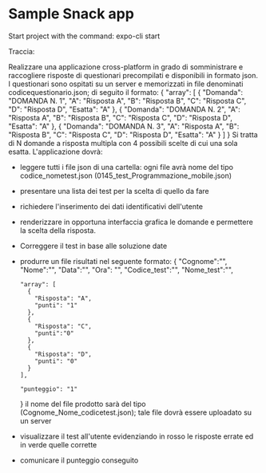 # Sample Snack app

Start project with the command: expo-cli start

Traccia:

Realizzare una applicazione cross-platform in grado di somministrare e raccogliere risposte di questionari precompilati e disponibili in formato json.
I questionari sono ospitati su un server e memorizzati in file denominati codicequestionario.json; di seguito il formato:
{
  "array": [
    {
      "Domanda": "DOMANDA N. 1",
      "A": "Risposta A",
      "B": "Risposta B",
      "C": "Risposta C",
      "D": "Risposta D",
      "Esatta": "A"
    },
    {
      "Domanda": "DOMANDA N. 2",
      "A": "Risposta A",
      "B": "Risposta B",
      "C": "Risposta C",
      "D": "Risposta D",
      "Esatta": "A"
    },
    {
      "Domanda": "DOMANDA N. 3",
      "A": "Risposta A",
      "B": "Risposta B",
      "C": "Risposta C",
      "D": "Risposta D",
      "Esatta": "A"
    }
  ]
}
Si tratta di N domande a risposta multipla con 4 possibili scelte di cui una sola esatta.
L'applicazione dovrà: 
- leggere tutti i file json di una cartella: ogni file avrà nome del tipo codice_nometest.json (0145_test_Programmazione_mobile.json)
- presentare una lista dei test per la scelta di quello da fare
- richiedere l'inserimento dei dati identificativi dell'utente
- renderizzare in opportuna interfaccia grafica le domande e permettere la scelta della risposta.
- Correggere il test in base alle soluzione date
- produrre un file risultati nel seguente formato:
	{
	  "Cognome":"",
	  "Nome":"",
	  "Data":"",
	  "Ora": "",
	  "Codice_test":"",
	  "Nome_test":"",
	  
	  "array": [
		{
		  "Risposta": "A",
		  "punti": "1"
		},
		{
		  "Risposta": "C",
		  "punti":"0"
		},
		{
		  "Risposta": "D",
		  "punti": "0"
		}
	  ],
	  
	  "punteggio": "1"
	}
	il nome del file prodotto sarà del tipo (Cognome_Nome_codicetest.json); tale file dovrà essere uploadato su un server 
- visualizzare il test all'utente evidenziando in rosso le risposte errate ed in verde quelle corrette
- comunicare il punteggio conseguito

